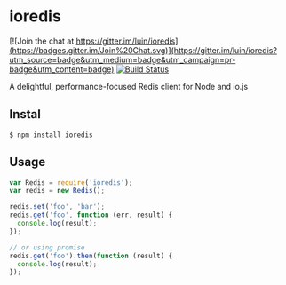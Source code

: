 ioredis
========

[![Join the chat at https://gitter.im/luin/ioredis](https://badges.gitter.im/Join%20Chat.svg)](https://gitter.im/luin/ioredis?utm_source=badge&utm_medium=badge&utm_campaign=pr-badge&utm_content=badge)
[![Build Status](https://travis-ci.org/luin/ioredis.png?branch=master)](https://travis-ci.org/luin/ioredis)

A delightful, performance-focused Redis client for Node and io.js

Instal
------

```shell
$ npm install ioredis
```

Usage
------

```javascript
var Redis = require('ioredis');
var redis = new Redis();

redis.set('foo', 'bar');
redis.get('foo', function (err, result) {
  console.log(result);
});

// or using promise
redis.get('foo').then(function (result) {
  console.log(result);
});
```
